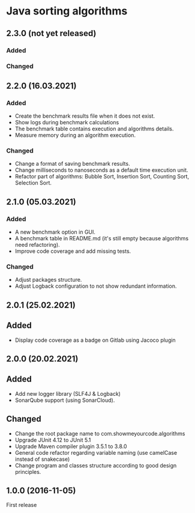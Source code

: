 # Java sorting algorithms

## 2.3.0 (not yet released)

### Added

### Changed

## 2.2.0 (16.03.2021)

### Added

- Create the benchmark results file when it does not exist.
- Show logs during benchmark calculations
- The benchmark table contains execution and algorithms details.
- Measure memory during an algorithm execution.

### Changed

- Change a format of saving benchmark results.
- Change milliseconds to nanoseconds as a default time execution unit.
- Refactor part of algorithms: Bubble Sort, Insertion Sort, Counting Sort, Selection Sort.

## 2.1.0 (05.03.2021)

### Added

- A new benchmark option in GUI.
- A benchmark table in README.md (it's still empty because algorithms need refactoring).
- Improve code coverage and add missing tests.

### Changed

- Adjust packages structure.
- Adjust Logback configuration to not show redundant information.

## 2.0.1 (25.02.2021)

## Added

- Display code coverage as a badge on Gitlab using Jacoco plugin

## 2.0.0 (20.02.2021)

## Added

- Add new logger library (SLF4J & Logback)
- SonarQube support (using SonarCloud).

## Changed

- Change the root package name to com.showmeyourcode.algorithms
- Upgrade JUnit 4.12 to JUnit 5.1
- Upgrade Maven compiler plugin 3.5.1 to 3.8.0
- General code refactor regarding variable naming (use camelCase instead of snakecase)
- Change program and classes structure according to good design principles.

## 1.0.0 (2016-11-05)

First release
